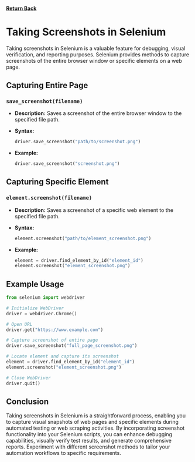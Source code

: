 #### [Return Back](../../selenium_with_python.md)

# Taking Screenshots in Selenium

Taking screenshots in Selenium is a valuable feature for debugging, visual verification, and reporting purposes. Selenium provides methods to capture screenshots of the entire browser window or specific elements on a web page.

## Capturing Entire Page

### `save_screenshot(filename)`

- **Description:** Saves a screenshot of the entire browser window to the specified file path.
- **Syntax:**
  ```python
  driver.save_screenshot("path/to/screenshot.png")
  ```

- **Example:**
  ```python
  driver.save_screenshot("screenshot.png")
  ```

## Capturing Specific Element

### `element.screenshot(filename)`

- **Description:** Saves a screenshot of a specific web element to the specified file path.
- **Syntax:**
  ```python
  element.screenshot("path/to/element_screenshot.png")
  ```

- **Example:**
  ```python
  element = driver.find_element_by_id("element_id")
  element.screenshot("element_screenshot.png")
  ```

## Example Usage

```python
from selenium import webdriver

# Initialize WebDriver
driver = webdriver.Chrome()

# Open URL
driver.get("https://www.example.com")

# Capture screenshot of entire page
driver.save_screenshot("full_page_screenshot.png")

# Locate element and capture its screenshot
element = driver.find_element_by_id("element_id")
element.screenshot("element_screenshot.png")

# Close WebDriver
driver.quit()
```

## Conclusion

Taking screenshots in Selenium is a straightforward process, enabling you to capture visual snapshots of web pages and specific elements during automated testing or web scraping activities. By incorporating screenshot functionality into your Selenium scripts, you can enhance debugging capabilities, visually verify test results, and generate comprehensive reports. Experiment with different screenshot methods to tailor your automation workflows to specific requirements.
